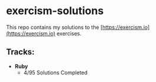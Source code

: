# exercism-solutions

This repo contains my solutions to the [https://exercism.io](https://exercism.io) exercises.

## Tracks:
* **Ruby**
  * 4/95 Solutions Completed
